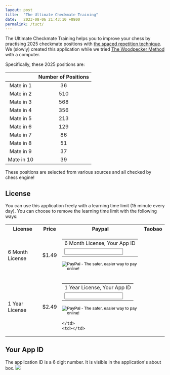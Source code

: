 ```yaml
---
layout: post
title:  "The Ultimate Checkmate Training"
date:   2023-08-06 21:43:10 +0800
permalink: /tuct/
---
```


The Ultimate Checkmate Training helps you to improve your chess by practising 2025 checkmate positions with [the spaced repetition technique](https://en.wikipedia.org/wiki/Spaced_repetition). We (slowly) created this application while we tried [The Woodpecker Method](https://www.amazon.com/Woodpecker-Method-Axel-Smith/dp/1784830542) with a computer.

Specifically, these 2025 positions are:

|  | Number of Positions |
| :--------: | :--------: |
| Mate in 1 | 36 |
| Mate in 2 | 510 |
| Mate in 3 | 568 |
| Mate in 4 | 356 |
| Mate in 5 | 213 |
| Mate in 6 | 129 |
| Mate in 7 | 86 |
| Mate in 8 | 51 |
| Mate in 9 | 37 |
| Mate in 10 | 39 |

These positions are selected from various sources and all checked by chess engine!

## License

You can use this application freely with a learning time limit (15 minute every day). You can choose to remove the learning time limit with the following ways:

<table>
  <tr>
    <th>License</th>
    <th>Price</th>
    <th>Paypal</th>
    <th>Taobao</th>
  </tr>
  <tr>
    <td>6 Month License </td>
    <td>$1.49</td>
    <td>
        <form action="https://www.paypal.com/cgi-bin/webscr" method="post" target="_top">
        <input type="hidden" name="cmd" value="_s-xclick">
        <input type="hidden" name="hosted_button_id" value="T2P8P372FFCYG">
        <table>
        <tr><td><input type="hidden" name="on0" value="6 Month License, Your App ID">6 Month License, Your App ID</td></tr><tr><td><input type="text" name="os0" maxlength="200"></td></tr>
        </table>
        <input type="image" src="https://www.paypalobjects.com/en_US/i/btn/btn_buynowCC_LG.gif" border="0" name="submit" alt="PayPal - The safer, easier way to pay online!">
        <img alt="" border="0" src="https://www.paypalobjects.com/en_US/i/scr/pixel.gif" width="1" height="1">
        </form>
    </td>
    <td></td>
  </tr>
  <tr>
    <td>1 Year License</td>
    <td>$2.49</td>
    <td>
        <form action="https://www.paypal.com/cgi-bin/webscr" method="post" target="_top">
        <input type="hidden" name="cmd" value="_s-xclick">
        <input type="hidden" name="hosted_button_id" value="CWMBLDSE7LJYW">
        <table>
        <tr><td><input type="hidden" name="on0" value="1 Year License, Your App ID">1 Year License, Your App ID</td></tr><tr><td><input type="text" name="os0" maxlength="200"></td></tr>
        </table>
        <input type="image" src="https://www.paypalobjects.com/en_US/i/btn/btn_buynowCC_LG.gif" border="0" name="submit" alt="PayPal - The safer, easier way to pay online!">
        <img alt="" border="0" src="https://www.paypalobjects.com/en_US/i/scr/pixel.gif" width="1" height="1">
        </form>

    </td>
    <td></td>
  </tr>
</table>

## Your App ID

The application ID is a 6 digit number. It is visible in the application's about box.
![](/chessconverter/assets/findappid.png)
